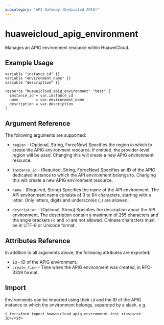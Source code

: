 ```yaml
---
subcategory: "API Gateway (Dedicated APIG)"
---
```


# huaweicloud_apig_environment

Manages an APIG environment resource within HuaweiCloud.

## Example Usage

```hcl
variable "instance_id" {}
variable "environment_name" {}
variable "description" {}

resource "huaweicloud_apig_environment" "test" {
  instance_id = var.instance_id
  name        = var.environment_name
  description = var.description
}
```

## Argument Reference

The following arguments are supported:

* `region` - (Optional, String, ForceNew) Specifies the region in which to create the APIG environment resource.
  If omitted, the provider-level region will be used.
  Changing this will create a new APIG environment resource.

* `instance_id` - (Required, String, ForceNew) Specifies an ID of the APIG dedicated instance to which the
  API environment belongs to.
  Changing this will create a new APIG environment resource.

* `name` - (Required, String) Specifies the name of the API environment.
  The API environment name consists of 3 to 64 characters, starting with a letter.
  Only letters, digits and underscores (_) are allowed.

* `description` - (Optional, String) Specifies the description about the API environment.
  The description contain a maximum of 255 characters and the angle brackets (< and >) are not allowed.
  Chinese characters must be in UTF-8 or Unicode format.

## Attributes Reference

In addition to all arguments above, the following attributes are exported:

* `id` - ID of the APIG environment.
* `create_time` - Time when the APIG environment was created, in RFC-3339 format.

## Import

Environments can be imported using their `id` and the ID of the APIG instance to which the environment belongs,
separated by a slash, e.g.
```
$ terraform import huaweicloud_apig_environment.test <instance ID>/<id>
```
